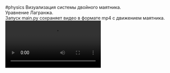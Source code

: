 #physics
Визуализация системы двойного маятника.  
Уравнение Лагранжа.  
Запуск main.py сохраняет видео в формате mp4 с движением маятника.  
![image](https://github.com/MR-Geri/physics/blob/master/double_pendulum_new.mp4)